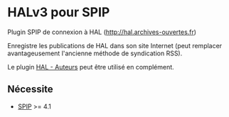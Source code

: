 HALv3 pour SPIP
========

Plugin SPIP de connexion à HAL (http://hal.archives-ouvertes.fr)

Enregistre les publications de HAL dans son site Internet (peut remplacer avantageusement l'ancienne méthode de syndication RSS).

Le plugin [HAL - Auteurs](https://github.com/kent1D/spip_hal_auteurs) peut être utilisé en complément.

## Nécessite

* [SPIP](http://www.spip.net) >= 4.1
